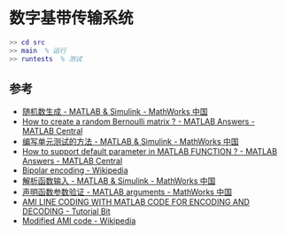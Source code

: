 # 数字基带传输系统

```matlab
>> cd src
>> main  % 运行
>> runtests  % 测试
```

## 参考

- [随机数生成 - MATLAB & Simulink - MathWorks 中国](https://ww2.mathworks.cn/help/matlab/random-number-generation.html)
- [How to create a random Bernoulli matrix ? - MATLAB Answers - MATLAB Central](https://ww2.mathworks.cn/matlabcentral/answers/247170-how-to-create-a-random-bernoulli-matrix)
- [编写单元测试的方法 - MATLAB & Simulink - MathWorks 中国](https://ww2.mathworks.cn/help/matlab/matlab_prog/ways-to-write-unit-tests.html)
- [How to support default parameter in MATLAB FUNCTION ? - MATLAB Answers - MATLAB Central](https://ww2.mathworks.cn/matlabcentral/answers/217363-how-to-support-default-parameter-in-matlab-function)
- [Bipolar encoding - Wikipedia](https://en.wikipedia.org/wiki/Bipolar_encoding#Alternate_mark_inversion)
- [解析函数输入 - MATLAB & Simulink - MathWorks 中国](https://ww2.mathworks.cn/help/matlab/matlab_prog/parse-function-inputs.html)
- [声明函数参数验证 - MATLAB arguments - MathWorks 中国](https://ww2.mathworks.cn/help/matlab/ref/arguments.html)
- [AMI LINE CODING WITH MATLAB CODE FOR ENCODING AND DECODING - Tutorial Bit](https://tutorialbit.com/communication-engineering/ami-line-coding-with-matlab-code-for-encoding-and-decoding/)
- [Modified AMI code - Wikipedia](https://en.wikipedia.org/wiki/Modified_AMI_code)
